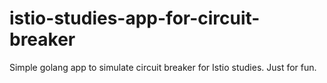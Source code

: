 # istio-studies-app-for-circuit-breaker
Simple golang app to simulate circuit breaker for Istio studies. Just for fun.
